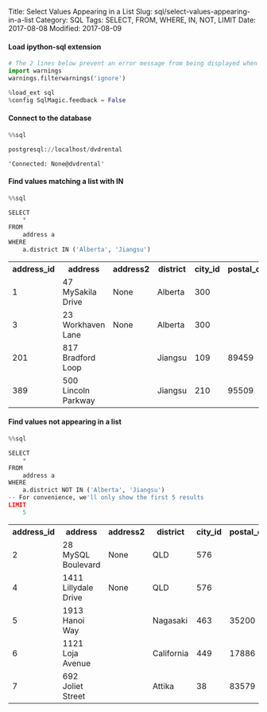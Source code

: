 Title: Select Values Appearing in a List
Slug: sql/select-values-appearing-in-a-list
Category: SQL
Tags: SELECT, FROM, WHERE, IN, NOT, LIMIT
Date: 2017-08-08
Modified: 2017-08-09

#### Load ipython-sql extension


```python
# The 2 lines below prevent an error message from being displayed when we run %load_ext sql
import warnings
warnings.filterwarnings('ignore')

%load_ext sql
%config SqlMagic.feedback = False
```

#### Connect to the database


```python
%%sql

postgresql://localhost/dvdrental
```




    'Connected: None@dvdrental'



#### Find values matching a list with IN


```python
%%sql

SELECT
    *
FROM
    address a
WHERE
    a.district IN ('Alberta', 'Jiangsu')
```




<table>
    <tr>
        <th>address_id</th>
        <th>address</th>
        <th>address2</th>
        <th>district</th>
        <th>city_id</th>
        <th>postal_code</th>
        <th>phone</th>
        <th>last_update</th>
    </tr>
    <tr>
        <td>1</td>
        <td>47 MySakila Drive</td>
        <td>None</td>
        <td>Alberta</td>
        <td>300</td>
        <td></td>
        <td></td>
        <td>2006-02-15 09:45:30</td>
    </tr>
    <tr>
        <td>3</td>
        <td>23 Workhaven Lane</td>
        <td>None</td>
        <td>Alberta</td>
        <td>300</td>
        <td></td>
        <td>14033335568</td>
        <td>2006-02-15 09:45:30</td>
    </tr>
    <tr>
        <td>201</td>
        <td>817 Bradford Loop</td>
        <td></td>
        <td>Jiangsu</td>
        <td>109</td>
        <td>89459</td>
        <td>264286442804</td>
        <td>2006-02-15 09:45:30</td>
    </tr>
    <tr>
        <td>389</td>
        <td>500 Lincoln Parkway</td>
        <td></td>
        <td>Jiangsu</td>
        <td>210</td>
        <td>95509</td>
        <td>550306965159</td>
        <td>2006-02-15 09:45:30</td>
    </tr>
</table>



#### Find values not appearing in a list


```python
%%sql

SELECT
    *
FROM
    address a
WHERE
    a.district NOT IN ('Alberta', 'Jiangsu')
-- For convenience, we'll only show the first 5 results
LIMIT
    5
```




<table>
    <tr>
        <th>address_id</th>
        <th>address</th>
        <th>address2</th>
        <th>district</th>
        <th>city_id</th>
        <th>postal_code</th>
        <th>phone</th>
        <th>last_update</th>
    </tr>
    <tr>
        <td>2</td>
        <td>28 MySQL Boulevard</td>
        <td>None</td>
        <td>QLD</td>
        <td>576</td>
        <td></td>
        <td></td>
        <td>2006-02-15 09:45:30</td>
    </tr>
    <tr>
        <td>4</td>
        <td>1411 Lillydale Drive</td>
        <td>None</td>
        <td>QLD</td>
        <td>576</td>
        <td></td>
        <td>6172235589</td>
        <td>2006-02-15 09:45:30</td>
    </tr>
    <tr>
        <td>5</td>
        <td>1913 Hanoi Way</td>
        <td></td>
        <td>Nagasaki</td>
        <td>463</td>
        <td>35200</td>
        <td>28303384290</td>
        <td>2006-02-15 09:45:30</td>
    </tr>
    <tr>
        <td>6</td>
        <td>1121 Loja Avenue</td>
        <td></td>
        <td>California</td>
        <td>449</td>
        <td>17886</td>
        <td>838635286649</td>
        <td>2006-02-15 09:45:30</td>
    </tr>
    <tr>
        <td>7</td>
        <td>692 Joliet Street</td>
        <td></td>
        <td>Attika</td>
        <td>38</td>
        <td>83579</td>
        <td>448477190408</td>
        <td>2006-02-15 09:45:30</td>
    </tr>
</table>
